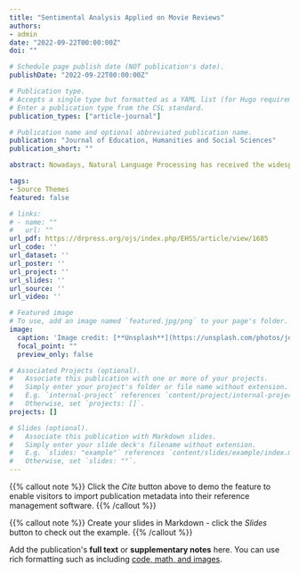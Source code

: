 ```yaml
---
title: "Sentimental Analysis Applied on Movie Reviews"
authors:
- admin
date: "2022-09-22T00:00:00Z"
doi: ""

# Schedule page publish date (NOT publication's date).
publishDate: "2022-09-22T00:00:00Z"

# Publication type.
# Accepts a single type but formatted as a YAML list (for Hugo requirements).
# Enter a publication type from the CSL standard.
publication_types: ["article-journal"]

# Publication name and optional abbreviated publication name.
publication: "Journal of Education, Humanities and Social Sciences"
publication_short: ""

abstract: Nowadays, Natural Language Processing has received the widespread attention from the natural sciences, and sentimental analysis is one of the most widely used NLP applications. In the age of big data, how to find the required information accurately and quickly has become the hotspot of current research. Based on the movie reviews of two movies from the same series, this paper studies the sentimental trend of movies reviews, in order to help the audience obtain a reference for movie choices. Term frequency-Inverse Document Frequency (TF-IDF) algorithm is applied to evaluate the importance of words in the reviews, and TextBlob sentiment analysis library of Python software is used to grade the sentiment scores of the two films. Finally, the sentiment score graph is drawn, which provides a strong support for the further identification of the movie characteristics of two films from the same series. What’s more, Support vector machines (SVM) model is utilized to do the classification of the movie reviews and achieved 85.2% accuracy.

tags:
- Source Themes
featured: false

# links:
# - name: ""
#   url: ""
url_pdf: https://drpress.org/ojs/index.php/EHSS/article/view/1685
url_code: ''
url_dataset: ''
url_poster: ''
url_project: ''
url_slides: ''
url_source: ''
url_video: ''

# Featured image
# To use, add an image named `featured.jpg/png` to your page's folder. 
image:
  caption: 'Image credit: [**Unsplash**](https://unsplash.com/photos/jdD8gXaTZsc)'
  focal_point: ""
  preview_only: false

# Associated Projects (optional).
#   Associate this publication with one or more of your projects.
#   Simply enter your project's folder or file name without extension.
#   E.g. `internal-project` references `content/project/internal-project/index.md`.
#   Otherwise, set `projects: []`.
projects: []

# Slides (optional).
#   Associate this publication with Markdown slides.
#   Simply enter your slide deck's filename without extension.
#   E.g. `slides: "example"` references `content/slides/example/index.md`.
#   Otherwise, set `slides: ""`.
---
```


{{% callout note %}}
Click the *Cite* button above to demo the feature to enable visitors to import publication metadata into their reference management software.
{{% /callout %}}

{{% callout note %}}
Create your slides in Markdown - click the *Slides* button to check out the example.
{{% /callout %}}

Add the publication's **full text** or **supplementary notes** here. You can use rich formatting such as including [code, math, and images](https://docs.hugoblox.com/content/writing-markdown-latex/).
